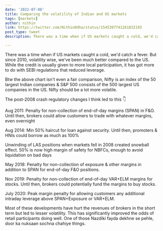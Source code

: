 ```yaml
---
date: '2022-07-08'
title: Comparing the volatility of Indian and US markets
tags: [markets]
author: nithin
link: https://twitter.com/Nithin0dha/status/1545397741261832193
post_type: tweet
description: There was a time when if US markets caught a cold, we'd catch a fever. But since 2010, volatility wise, we've been much better compared to the US...

---
```


There was a time when if US markets caught a cold, we'd catch a fever. But since 2010, volatility wise, we've been much better compared to the US. While the credit is usually given to more local participation, it has got more to do with SEBI regulations that reduced leverage.

Btw the above chart isn't even a fair comparison, Nifty is an index of the 50 largest Indian companies & S&P 500 consists of the 500 largest US companies in the US. Nifty should be a lot more volatile.

The post-2008 crash regulatory changes I think led to this 👇

Aug 2011: Penalty for non-collection of end-of-day margins (SPAN) in F&O. Until then, brokers could allow customers to trade with whatever margins, even overnight
 
Aug 2014: Min 50% haircut for loan against security. Until then, promoters & HNIs could borrow as much as 100%

Unwinding of LAS positions when markets fell in 2008 created snowball effect. 50% is now high margin of safety for NBFCs, enough to avoid liquidation on bad days

May 2018: Penalty for non-collection of exposure & other margins in addition to SPAN for end-of-day F&O positions.

Nov 2019: Penalty for non-collection of end-of-day VAR+ELM margins for stocks. Until then, brokers could potentially fund the margins to buy stocks.
 
July 2020: Peak margin penalty for allowing customers any additional intraday leverage above SPAN+Exposure or VAR+ELM.

Most of these developments have hurt the revenues of brokers in the short term but led to lesser volatility. This has significantly improved the odds of retail participants doing well. One of those Nazdiki fayda dekhne se pehle, door ka nuksaan sochna chahiye things.
